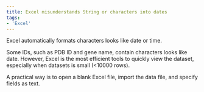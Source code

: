 ```yaml
---
title: Excel misunderstands String or characters into dates
tags:
- 'Excel'
---
```


Excel automatically formats characters looks like date or time. 

Some IDs, such as PDB ID and gene name, contain characters looks like date. However, Excel is the most efficient tools to quickly view the dataset, especially when datasets is small (<10000 rows).

A practical way is to open a blank Excel file, import the data file, and specify fields as text.
